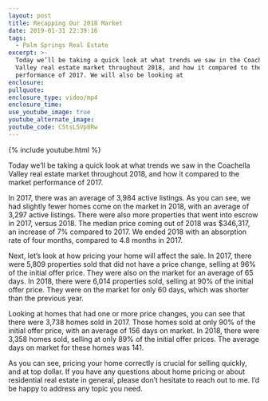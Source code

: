 ```yaml
---
layout: post
title: Recapping Our 2018 Market
date: 2019-01-31 22:39:16
tags:
  - Palm Springs Real Estate
excerpt: >-
  Today we’ll be taking a quick look at what trends we saw in the Coachella
  Valley real estate market throughout 2018, and how it compared to the market
  performance of 2017. We will also be looking at
enclosure:
pullquote:
enclosure_type: video/mp4
enclosure_time:
use_youtube_image: true
youtube_alternate_image:
youtube_code: C5tsLSVp8Rw
---
```


{% include youtube.html %}

Today we’ll be taking a quick look at what trends we saw in the Coachella Valley real estate market throughout 2018, and how it compared to the market performance of 2017.

In 2017, there was an average of 3,984 active listings. As you can see, we had slightly fewer homes come on the market in 2018, with an average of 3,297 active listings. There were also more properties that went into escrow in 2017, versus 2018. The median price coming out of 2018 was $346,317, an increase of 7% compared to 2017. We ended 2018 with an absorption rate of four months, compared to 4.8 months in 2017.

Next, let’s look at how pricing your home will affect the sale. In 2017, there were 5,809 properties sold that did not have a price change, selling at 96% of the initial offer price. They were also on the market for an average of 65 days. In 2018, there were 6,014 properties sold, selling at 90% of the initial offer price. They were on the market for only 60 days, which was shorter than the previous year.

Looking at homes that had one or more price changes, you can see that there were 3,738 homes sold in 2017. Those homes sold at only 90% of the initial offer price, with an average of 156 days on market. In 2018, there were 3,358 homes sold, selling at only 89% of the initial offer prices. The average days on market for these homes was 141.

As you can see, pricing your home correctly is crucial for selling quickly, and at top dollar. If you have any questions about home pricing or about residential real estate in general, please don’t hesitate to reach out to me. I’d be happy to address any topic you need.